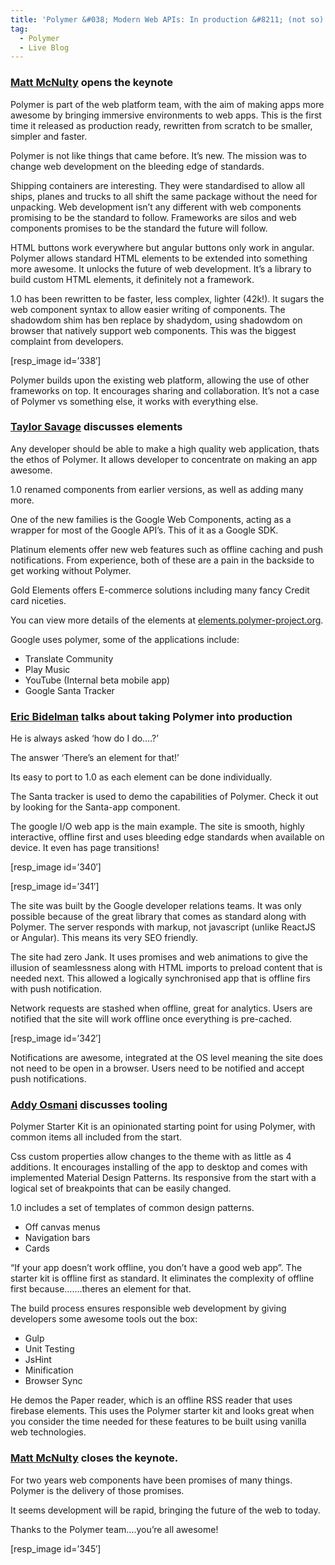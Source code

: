 ```yaml
---
title: 'Polymer &#038; Modern Web APIs: In production &#8211; (not so) Live Blog'
tag:
  - Polymer
  - Live Blog
---
```

### [Matt McNulty](https://twitter.com/mattsmcnulty) opens the keynote

Polymer is part of the web platform team, with the aim of making apps more awesome by bringing immersive environments to web apps. This is the first time it released as production ready, rewritten from scratch to be smaller, simpler and faster.

Polymer is not like things that came before. It&#8217;s new. The mission was to change web development on the bleeding edge of standards.

Shipping containers are interesting. They were standardised to allow all ships, planes and trucks to all shift the same package without the need for unpacking. Web development isn&#8217;t any different with web components promising to be the standard to follow. Frameworks are silos and web components promises to be the standard the future will follow.

HTML buttons work everywhere but angular buttons only work in angular. Polymer allows standard HTML elements to be extended into something more awesome. It unlocks the future of web development. It&#8217;s a library to build custom HTML elements, it definitely not a framework.

1.0 has been rewritten to be faster, less complex, lighter (42k!). It sugars the web component syntax to allow easier writing of components. The shadowdom shim has ben replace by shadydom, using shadowdom on browser that natively support web components. This was the biggest complaint from developers.

[resp_image id=&#8217;338&#8242;]

Polymer builds upon the existing web platform, allowing the use of other frameworks on top. It encourages sharing and collaboration. It&#8217;s not a case of Polymer vs something else, it works with everything else.

### [Taylor Savage](https://twitter.com/taylorthesavage) discusses elements

Any developer should be able to make a high quality web application, thats the ethos of Polymer. It allows developer to concentrate on making an app awesome.

1.0 renamed components from earlier versions, as well as adding many more.

One of the new families is the Google Web Components, acting as a wrapper for most of the Google API&#8217;s. This of it as a Google SDK.

Platinum elements offer new web features such as offline caching and push notifications. From experience, both of these are a pain in the backside to get working without Polymer.

Gold Elements offers E-commerce solutions including many fancy Credit card niceties.

You can view more details of the elements at [elements.polymer-project.org](http://elements.polymer-project.org).

Google uses polymer, some of the applications include:

  * Translate Community
  * Play Music
  * YouTube (Internal beta mobile app)
  * Google Santa Tracker

### [Eric Bidelman](https://twitter.com/ebidel) talks about taking Polymer into production

He is always asked &#8216;how do I do&#8230;.?&#8217;

The answer &#8216;There&#8217;s an element for that!&#8217;

Its easy to port to 1.0 as each element can be done individually.

The Santa tracker is used to demo the capabilities of Polymer. Check it out by looking for the Santa-app component.

The google I/O web app is the main example. The site is smooth, highly interactive, offline first and uses bleeding edge standards when available on device. It even has page transitions!

[resp_image id=&#8217;340&#8242;]

[resp_image id=&#8217;341&#8242;]

The site was built by the Google developer relations teams. It was only possible because of the great library that comes as standard along with Polymer. The server responds with markup, not javascript (unlike ReactJS or Angular). This means its very SEO friendly.

The site had zero Jank. It uses promises and web animations to give the illusion of seamlessness along with HTML imports to preload content that is needed next. This allowed a logically synchronised app that is offline firs with push notification.

Network requests are stashed when offline, great for analytics. Users are notified that the site will work offline once everything is pre-cached.

[resp_image id=&#8217;342&#8242;]

Notifications are awesome, integrated at the OS level meaning the site does not need to be open in a browser. Users need to be notified and accept push notifications.

### [Addy Osmani](https://twitter.com/addyosmani) discusses tooling

Polymer Starter Kit is an opinionated starting point for using Polymer, with common items all included from the start.

Css custom properties allow changes to the theme with as little as 4 additions. It encourages installing of the app to desktop and comes with implemented Material Design Patterns. Its responsive from the start with a logical set of breakpoints that can be easily changed.

1.0 includes a set of templates of common design patterns.

  * Off canvas menus
  * Navigation bars
  * Cards

&#8220;If your app doesn&#8217;t work offline, you don&#8217;t have a good web app&#8221;. The starter kit is offline first as standard. It eliminates the complexity of offline first because&#8230;&#8230;.theres an element for that.

The build process ensures responsible web development by giving developers some awesome tools out the box:

  * Gulp
  * Unit Testing
  * JsHint
  * Minification
  * Browser Sync

He demos the Paper reader, which is an offline RSS reader that uses firebase elements. This uses the Polymer starter kit and looks great when you consider the time needed for these features to be built using vanilla web technologies.

### [Matt McNulty](https://twitter.com/mattsmcnulty) closes the keynote.

For two years web components have been promises of many things. Polymer is the delivery of those promises.

It seems development will be rapid, bringing the future of the web to today.

Thanks to the Polymer team&#8230;.you&#8217;re all awesome!

[resp_image id=&#8217;345&#8242;]
